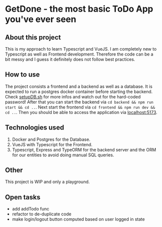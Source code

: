 # GetDone - the most basic ToDo App you've ever seen

## About this project

This is my approach to learn Typescript and VueJS.
I am completely new to Typescript as well as Frontend development.
Therefore the code can be a bit messy and I guess it definitely does not follow best practices.

## How to use

The project consists a frontend and a backend as well as a database.
It is expected to run a postgres docker container before starting the backend.
Check [setupDB.sh](setupDB.sh) for more infos and watch out for the hard-coded password!
After that you can start the backend via `cd backend && npm run start && cd ..`.
Next start the frontend via `cd frontend && npm run dev && cd ..`.
Then you should be able to access the application via [localhost:5173](http://localhost:5173/).

## Technologies used

1. Docker and Postgres for the Database.
2. VueJS with Typescript for the Frontend.
3. Typescript, Express and TypeORM for the backend server and the ORM for our entities to avoid doing manual SQL queries.

## Other

This project is WIP and only a playground.

## Open tasks

- add addTodo func
- refactor to de-duplicate code
- make login/logout button computed based on user logged in state

